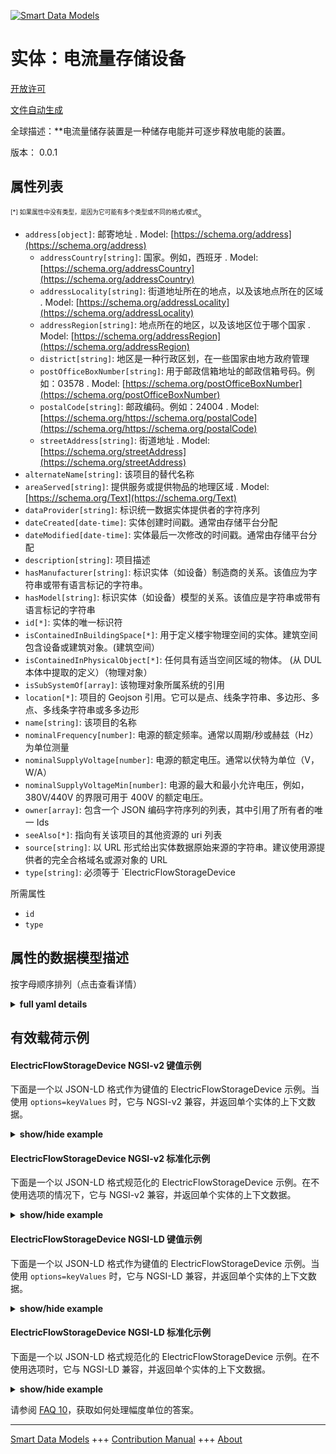 <!-- 10-Header -->    
[![Smart Data Models](https://smartdatamodels.org/wp-content/uploads/2022/01/SmartDataModels_logo.png "Logo")](https://smartdatamodels.org)    
实体：电流量存储设备    
==========<!-- /10-Header -->    
<!-- 15-License -->    
[开放许可](https://github.com/smart-data-models//dataModel.S4BLDG/blob/master/ElectricFlowStorageDevice/LICENSE.md)    
[文件自动生成](https://docs.google.com/presentation/d/e/2PACX-1vTs-Ng5dIAwkg91oTTUdt8ua7woBXhPnwavZ0FxgR8BsAI_Ek3C5q97Nd94HS8KhP-r_quD4H0fgyt3/pub?start=false&loop=false&delayms=3000#slide=id.gb715ace035_0_60)    
<!-- /15-License -->    
<!-- 20-Description -->    
全球描述：**电流量储存装置是一种储存电能并可逐步释放电能的装置。    
版本： 0.0.1    
<!-- /20-Description -->    
<!-- 30-PropertiesList -->    
## 属性列表    
<sup><sub>[*] 如果属性中没有类型，是因为它可能有多个类型或不同的格式/模式</sub></sup>。    
- `address[object]`: 邮寄地址  . Model: [https://schema.org/address](https://schema.org/address)	- `addressCountry[string]`: 国家。例如，西班牙  . Model: [https://schema.org/addressCountry](https://schema.org/addressCountry)    
	- `addressLocality[string]`: 街道地址所在的地点，以及该地点所在的区域  . Model: [https://schema.org/addressLocality](https://schema.org/addressLocality)    
	- `addressRegion[string]`: 地点所在的地区，以及该地区位于哪个国家  . Model: [https://schema.org/addressRegion](https://schema.org/addressRegion)    
	- `district[string]`: 地区是一种行政区划，在一些国家由地方政府管理      
	- `postOfficeBoxNumber[string]`: 用于邮政信箱地址的邮政信箱号码。例如：03578  . Model: [https://schema.org/postOfficeBoxNumber](https://schema.org/postOfficeBoxNumber)    
	- `postalCode[string]`: 邮政编码。例如：24004  . Model: [https://schema.org/https://schema.org/postalCode](https://schema.org/https://schema.org/postalCode)    
	- `streetAddress[string]`: 街道地址  . Model: [https://schema.org/streetAddress](https://schema.org/streetAddress)    
- `alternateName[string]`: 该项目的替代名称  - `areaServed[string]`: 提供服务或提供物品的地理区域  . Model: [https://schema.org/Text](https://schema.org/Text)- `dataProvider[string]`: 标识统一数据实体提供者的字符序列  - `dateCreated[date-time]`: 实体创建时间戳。通常由存储平台分配  - `dateModified[date-time]`: 实体最后一次修改的时间戳。通常由存储平台分配  - `description[string]`: 项目描述  - `hasManufacturer[string]`: 标识实体（如设备）制造商的关系。该值应为字符串或带有语言标记的字符串。  - `hasModel[string]`: 标识实体（如设备）模型的关系。该值应是字符串或带有语言标记的字符串  - `id[*]`: 实体的唯一标识符  - `isContainedInBuildingSpace[*]`: 用于定义楼宇物理空间的实体。建筑空间包含设备或建筑对象。(建筑空间）  - `isContainedInPhysicalObject[*]`: 任何具有适当空间区域的物体。  (从 DUL 本体中提取的定义）（物理对象）  - `isSubSystemOf[array]`: 该物理对象所属系统的引用  - `location[*]`: 项目的 Geojson 引用。它可以是点、线条字符串、多边形、多点、多线条字符串或多多边形  - `name[string]`: 该项目的名称  - `nominalFrequency[number]`: 电源的额定频率。通常以周期/秒或赫兹（Hz）为单位测量  - `nominalSupplyVoltage[number]`: 电源的额定电压。通常以伏特为单位（V，W/A）  - `nominalSupplyVoltageMin[number]`: 电源的最大和最小允许电压，例如，380V/440V 的界限可用于 400V 的额定电压。  - `owner[array]`: 包含一个 JSON 编码字符序列的列表，其中引用了所有者的唯一 Ids  - `seeAlso[*]`: 指向有关该项目的其他资源的 uri 列表  - `source[string]`: 以 URL 形式给出实体数据原始来源的字符串。建议使用源提供者的完全合格域名或源对象的 URL  - `type[string]`: 必须等于 `ElectricFlowStorageDevice  <!-- /30-PropertiesList -->    
<!-- 35-RequiredProperties -->    
所需属性    
- `id`  - `type`  <!-- /35-RequiredProperties -->    
<!-- 40-RequiredProperties -->    
<!-- /40-RequiredProperties -->    
<!-- 50-DataModelHeader -->    
## 属性的数据模型描述    
按字母顺序排列（点击查看详情）    
<!-- /50-DataModelHeader -->    
<!-- 60-ModelYaml -->    
<details><summary><strong>full yaml details</strong></summary>      
```yaml    
ElectricFlowStorageDevice:      
  description: An electric flow storage device is a device in which electrical energy is stored and from which energy may be progressively released.      
  properties:      
    address:      
      description: The mailing address      
      properties:      
        addressCountry:      
          description: 'The country. For example, Spain'      
          type: string      
          x-ngsi:      
            model: https://schema.org/addressCountry      
            type: Property      
        addressLocality:      
          description: 'The locality in which the street address is, and which is in the region'      
          type: string      
          x-ngsi:      
            model: https://schema.org/addressLocality      
            type: Property      
        addressRegion:      
          description: 'The region in which the locality is, and which is in the country'      
          type: string      
          x-ngsi:      
            model: https://schema.org/addressRegion      
            type: Property      
        district:      
          description: 'A district is a type of administrative division that, in some countries, is managed by the local government'      
          type: string      
          x-ngsi:      
            type: Property      
        postOfficeBoxNumber:      
          description: 'The post office box number for PO box addresses. For example, 03578'      
          type: string      
          x-ngsi:      
            model: https://schema.org/postOfficeBoxNumber      
            type: Property      
        postalCode:      
          description: 'The postal code. For example, 24004'      
          type: string      
          x-ngsi:      
            model: https://schema.org/https://schema.org/postalCode      
            type: Property      
        streetAddress:      
          description: The street address      
          type: string      
          x-ngsi:      
            model: https://schema.org/streetAddress      
            type: Property      
        streetNr:      
          description: Number identifying a specific property on a public street      
          type: string      
          x-ngsi:      
            type: Property      
      type: object      
      x-ngsi:      
        model: https://schema.org/address      
        type: Property      
    alternateName:      
      description: An alternative name for this item      
      type: string      
      x-ngsi:      
        type: Property      
    areaServed:      
      description: The geographic area where a service or offered item is provided      
      type: string      
      x-ngsi:      
        model: https://schema.org/Text      
        type: Property      
    dataProvider:      
      description: A sequence of characters identifying the provider of the harmonised data entity      
      type: string      
      x-ngsi:      
        type: Property      
    dateCreated:      
      description: Entity creation timestamp. This will usually be allocated by the storage platform      
      format: date-time      
      type: string      
      x-ngsi:      
        type: Property      
    dateModified:      
      description: Timestamp of the last modification of the entity. This will usually be allocated by the storage platform      
      format: date-time      
      type: string      
      x-ngsi:      
        type: Property      
    description:      
      description: A description of this item      
      type: string      
      x-ngsi:      
        type: Property      
    hasManufacturer:      
      description: 'A relationship identifying the manufacturer of an entity (e.g., device). The value is expected to be a string or a string with language tag'      
      type: string      
      x-ngsi:      
        type: Property      
    hasModel:      
      description: 'A relationship identifying the model of an entity (e.g., device). The value is expected to be a string or a string with language tag'      
      type: string      
      x-ngsi:      
        type: Property      
    id:      
      anyOf:      
        - description: Identifier format of any NGSI entity      
          maxLength: 256      
          minLength: 1      
          pattern: ^[\w\-\.\{\}\$\+\*\[\]`|~^@!,:\\]+$      
          type: string      
          x-ngsi:      
            type: Property      
        - description: Identifier format of any NGSI entity      
          format: uri      
          type: string      
          x-ngsi:      
            type: Property      
      description: Unique identifier of the entity      
      x-ngsi:      
        type: Property      
    isContainedInBuildingSpace:      
      anyOf:      
        - description: Identifier format of any NGSI entity      
          maxLength: 256      
          minLength: 1      
          pattern: ^[\w\-\.\{\}\$\+\*\[\]`|~^@!,:\\]+$      
          type: string      
          x-ngsi:      
            type: Property      
        - description: Identifier format of any NGSI entity      
          format: uri      
          type: string      
          x-ngsi:      
            type: Property      
      description: An entity used to define the physical spaces of the building. A building space contains devices or building objects. (BuildingSpace)      
      x-ngsi:      
        type: Property      
    isContainedInPhysicalObject:      
      anyOf:      
        - description: Identifier format of any NGSI entity      
          maxLength: 256      
          minLength: 1      
          pattern: ^[\w\-\.\{\}\$\+\*\[\]`|~^@!,:\\]+$      
          type: string      
          x-ngsi:      
            type: Property      
        - description: Identifier format of any NGSI entity      
          format: uri      
          type: string      
          x-ngsi:      
            type: Property      
      description: Any Object that has a proper space region.  (Definition extracted from DUL ontology) (PhysicalObject)      
      x-ngsi:      
        type: Property      
    isSubSystemOf:      
      description: A reference to a system(s) that this Physical Object is part of      
      items:      
        anyOf:      
          - description: Identifier format of any NGSI entity      
            maxLength: 256      
            minLength: 1      
            pattern: ^[\w\-\.\{\}\$\+\*\[\]`|~^@!,:\\]+$      
            type: string      
            x-ngsi:      
              type: Property      
          - description: Identifier format of any NGSI entity      
            format: uri      
            type: string      
            x-ngsi:      
              type: Property      
        description: Unique identifier of the entity      
        x-ngsi:      
          type: Property      
      type: array      
      x-ngsi:      
        type: Relationship      
    location:      
      description: 'Geojson reference to the item. It can be Point, LineString, Polygon, MultiPoint, MultiLineString or MultiPolygon'      
      oneOf:      
        - description: Geojson reference to the item. Point      
          properties:      
            bbox:      
              items:      
                type: number      
              minItems: 4      
              type: array      
            coordinates:      
              items:      
                type: number      
              minItems: 2      
              type: array      
            type:      
              enum:      
                - Point      
              type: string      
          required:      
            - type      
            - coordinates      
          title: GeoJSON Point      
          type: object      
          x-ngsi:      
            type: GeoProperty      
        - description: Geojson reference to the item. LineString      
          properties:      
            bbox:      
              items:      
                type: number      
              minItems: 4      
              type: array      
            coordinates:      
              items:      
                items:      
                  type: number      
                minItems: 2      
                type: array      
              minItems: 2      
              type: array      
            type:      
              enum:      
                - LineString      
              type: string      
          required:      
            - type      
            - coordinates      
          title: GeoJSON LineString      
          type: object      
          x-ngsi:      
            type: GeoProperty      
        - description: Geojson reference to the item. Polygon      
          properties:      
            bbox:      
              items:      
                type: number      
              minItems: 4      
              type: array      
            coordinates:      
              items:      
                items:      
                  items:      
                    type: number      
                  minItems: 2      
                  type: array      
                minItems: 4      
                type: array      
              type: array      
            type:      
              enum:      
                - Polygon      
              type: string      
          required:      
            - type      
            - coordinates      
          title: GeoJSON Polygon      
          type: object      
          x-ngsi:      
            type: GeoProperty      
        - description: Geojson reference to the item. MultiPoint      
          properties:      
            bbox:      
              items:      
                type: number      
              minItems: 4      
              type: array      
            coordinates:      
              items:      
                items:      
                  type: number      
                minItems: 2      
                type: array      
              type: array      
            type:      
              enum:      
                - MultiPoint      
              type: string      
          required:      
            - type      
            - coordinates      
          title: GeoJSON MultiPoint      
          type: object      
          x-ngsi:      
            type: GeoProperty      
        - description: Geojson reference to the item. MultiLineString      
          properties:      
            bbox:      
              items:      
                type: number      
              minItems: 4      
              type: array      
            coordinates:      
              items:      
                items:      
                  items:      
                    type: number      
                  minItems: 2      
                  type: array      
                minItems: 2      
                type: array      
              type: array      
            type:      
              enum:      
                - MultiLineString      
              type: string      
          required:      
            - type      
            - coordinates      
          title: GeoJSON MultiLineString      
          type: object      
          x-ngsi:      
            type: GeoProperty      
        - description: Geojson reference to the item. MultiLineString      
          properties:      
            bbox:      
              items:      
                type: number      
              minItems: 4      
              type: array      
            coordinates:      
              items:      
                items:      
                  items:      
                    items:      
                      type: number      
                    minItems: 2      
                    type: array      
                  minItems: 4      
                  type: array      
                type: array      
              type: array      
            type:      
              enum:      
                - MultiPolygon      
              type: string      
          required:      
            - type      
            - coordinates      
          title: GeoJSON MultiPolygon      
          type: object      
          x-ngsi:      
            type: GeoProperty      
      x-ngsi:      
        type: GeoProperty      
    name:      
      description: The name of this item      
      type: string      
      x-ngsi:      
        type: Property      
    nominalFrequency:      
      description: The nominal frequency of the supply. Usually measured in cycles/s or Hertz (Hz)      
      type: number      
      x-ngsi:      
        type: Property      
    nominalSupplyVoltage:      
      description: 'The nominal voltage of the supply. Usually measured in Volts (V, W/A)'      
      type: number      
      x-ngsi:      
        type: Property      
    nominalSupplyVoltageMin:      
      description: The maximum and minimum allowed voltage of the supply e.g. boundaries of 380V/440V may be applied for a nominal voltage of 400V      
      type: number      
      x-ngsi:      
        type: Property      
    owner:      
      description: A List containing a JSON encoded sequence of characters referencing the unique Ids of the owner(s)      
      items:      
        anyOf:      
          - description: Identifier format of any NGSI entity      
            maxLength: 256      
            minLength: 1      
            pattern: ^[\w\-\.\{\}\$\+\*\[\]`|~^@!,:\\]+$      
            type: string      
            x-ngsi:      
              type: Property      
          - description: Identifier format of any NGSI entity      
            format: uri      
            type: string      
            x-ngsi:      
              type: Property      
        description: Unique identifier of the entity      
        x-ngsi:      
          type: Property      
      type: array      
      x-ngsi:      
        type: Property      
    seeAlso:      
      description: list of uri pointing to additional resources about the item      
      oneOf:      
        - items:      
            format: uri      
            type: string      
          minItems: 1      
          type: array      
        - format: uri      
          type: string      
      x-ngsi:      
        type: Property      
    source:      
      description: 'A sequence of characters giving the original source of the entity data as a URL. Recommended to be the fully qualified domain name of the source provider, or the URL to the source object'      
      type: string      
      x-ngsi:      
        type: Property      
    type:      
      description: It must be equal to `ElectricFlowStorageDevice`      
      enum:      
        - ElectricFlowStorageDevice      
      type: string      
      x-ngsi:      
        type: Property      
  required:      
    - id      
    - type      
  type: object      
  x-derived-from: "https://saref.etsi.org/saref4bldg/v1.1.2/#s4bldg:ElectricFlowStorageDevice"      
  x-disclaimer: 'Redistribution and use in source and binary forms, with or without modification, are permitted  provided that the license conditions are met. Copyleft (c) 2022 Contributors to Smart Data Models Program'      
  x-license-url: https://github.com/smart-data-models/dataModel.S4BLDG/blob/master/ElectricFlowStorageDevice/LICENSE.md      
  x-model-schema: https://smart-data-models.github.com/dataModel.SAREF4BLDG/ElectricFlowStorageDevice/schema.json      
  x-model-tags: SAREF ElectricFlowStorageDevice      
  x-version: 0.0.1      
```    
</details>      
<!-- /60-ModelYaml -->    
<!-- 70-MiddleNotes -->    
<!-- /70-MiddleNotes -->    
<!-- 80-Examples -->    
## 有效载荷示例    
#### ElectricFlowStorageDevice NGSI-v2 键值示例    
下面是一个以 JSON-LD 格式作为键值的 ElectricFlowStorageDevice 示例。当使用 `options=keyValues` 时，它与 NGSI-v2 兼容，并返回单个实体的上下文数据。    
<details><summary><strong>show/hide example</strong></summary>      
```json  
{  
  "id": "urn:ngsi-ld:ElectricFlowStorageDevice:60491652-ea6b-4e3c-8c4d-b0ae10defbda",  
  "type": "ElectricFlowStorageDevice",  
  "nominalFrequency": 0.6643858958243121,  
  "nominalSupplyVoltage": 0.9863230627218449,  
  "nominalSupplyVoltageMin": 0.5073272634060758,  
  "isContainedInBuildingSpace": "urn:ngsi-ld:BuildingSpace:783aa5ff-fb6a-4fd8-863d-82a133f5d062",  
  "isContainedInPhysicalObject": "urn:ngsi-ld:PhysicalObject:2602e1ee-c225-4703-9046-53bad81695f9",  
  "isSubSystemOf": [  
    "urn:ngsi-ld:System:7aa13a80-05f1-4b1e-b973-4a4c88b729e8",  
    "urn:ngsi-ld:System:c34c6ce4-1336-4a37-a951-7710dd32550f",  
    "urn:ngsi-ld:System:dfeb61ff-fb62-4890-b453-918fe7a49b98"  
  ],  
  "hasManufacturer": "ElectricFlowStorageDevice Company Inc.",  
  "hasModel": "ElectricFlowStorageDevice 0.1.2",  
  "dateCreated": "2023-01-25T18:29:30Z",  
  "dateModified": "2023-01-25T14:18:54Z",  
  "source": "Import",  
  "name": "ElectricFlowStorageDevice",  
  "alternateName": "ElectricFlowStorageDevice type 2",  
  "description": "ElectricFlowStorageDevice of limited ElectricFlowStorageDevice types",  
  "dataProvider": "IFC file"  
}  
```  
</details>    
#### ElectricFlowStorageDevice NGSI-v2 标准化示例    
下面是一个以 JSON-LD 格式规范化的 ElectricFlowStorageDevice 示例。在不使用选项的情况下，它与 NGSI-v2 兼容，并返回单个实体的上下文数据。    
<details><summary><strong>show/hide example</strong></summary>      
```json  
{  
  "id": "urn:ngsi-ld:ElectricFlowStorageDevice:4596f0a6-514a-4513-a666-3b9ade359305",  
  "type": "ElectricFlowStorageDevice",  
  "nominalFrequency": {  
    "type": "Number",  
    "value": 0.42581504045433194  
  },  
  "nominalSupplyVoltage": {  
    "type": "Number",  
    "value": 0.025200397292739596  
  },  
  "nominalSupplyVoltageMin": {  
    "type": "Number",  
    "value": 0.05204546916613961  
  },  
  "isContainedInBuildingSpace": {  
    "type": "Text",  
    "value": "urn:ngsi-ld:BuildingSpace:235bfb6d-5039-45ea-95f9-094db1283634"  
  },  
  "isContainedInPhysicalObject": {  
    "type": "Text",  
    "value": "urn:ngsi-ld:PhysicalObject:9b54ca95-3f90-4be8-b32a-b585f8a9f867"  
  },  
  "isSubSystemOf": {  
    "type": "StructuredValue",  
    "value": [  
      "urn:ngsi-ld:System:0292e70d-da07-4d14-b8d8-c81c27c44683",  
      "urn:ngsi-ld:System:6dce885f-2c53-414b-b0b2-9f2b88f0376d",  
      "urn:ngsi-ld:System:a52f7099-5638-4b97-98c6-d24acc53edc6"  
    ]  
  },  
  "hasManufacturer": {  
    "type": "Text",  
    "value": "ElectricFlowStorageDevice Company Inc."  
  },  
  "hasModel": {  
    "type": "Text",  
    "value": "ElectricFlowStorageDevice 0.1.2"  
  },  
  "dateCreated": {  
    "type": "DateTime",  
    "value": "2023-01-26T09:43:01.2422472+01:00"  
  },  
  "dateModified": {  
    "type": "DateTime",  
    "value": "2023-01-25T15:38:19.0396796+01:00"  
  },  
  "source": {  
    "type": "Text",  
    "value": "Import"  
  },  
  "name": {  
    "type": "Text",  
    "value": "ElectricFlowStorageDevice"  
  },  
  "alternateName": {  
    "type": "Text",  
    "value": "ElectricFlowStorageDevice type 2"  
  },  
  "description": {  
    "type": "Text",  
    "value": "ElectricFlowStorageDevice of limited ElectricFlowStorageDevice types"  
  },  
  "dataProvider": {  
    "type": "Text",  
    "value": "IFC file"  
  }  
}  
```  
</details>    
#### ElectricFlowStorageDevice NGSI-LD 键值示例    
下面是一个以 JSON-LD 格式作为键值的 ElectricFlowStorageDevice 示例。当使用 `options=keyValues` 时，它与 NGSI-LD 兼容，并返回单个实体的上下文数据。    
<details><summary><strong>show/hide example</strong></summary>      
```json  
{  
  "id": "urn:ngsi-ld:ElectricFlowStorageDevice:60491652-ea6b-4e3c-8c4d-b0ae10defbda",  
  "type": "ElectricFlowStorageDevice",  
  "nominalFrequency": 0.6643858958243121,  
  "nominalSupplyVoltage": 0.9863230627218449,  
  "nominalSupplyVoltageMin": 0.5073272634060758,  
  "isContainedInBuildingSpace": "urn:ngsi-ld:BuildingSpace:783aa5ff-fb6a-4fd8-863d-82a133f5d062",  
  "isContainedInPhysicalObject": "urn:ngsi-ld:PhysicalObject:2602e1ee-c225-4703-9046-53bad81695f9",  
  "isSubSystemOf": [  
    "urn:ngsi-ld:System:7aa13a80-05f1-4b1e-b973-4a4c88b729e8",  
    "urn:ngsi-ld:System:c34c6ce4-1336-4a37-a951-7710dd32550f",  
    "urn:ngsi-ld:System:dfeb61ff-fb62-4890-b453-918fe7a49b98"  
  ],  
  "hasManufacturer": "ElectricFlowStorageDevice Company Inc.",  
  "hasModel": "ElectricFlowStorageDevice 0.1.2",  
  "dateCreated": "2023-01-25T18:29:30Z",  
  "dateModified": "2023-01-25T14:18:54Z",  
  "source": "Import",  
  "name": "ElectricFlowStorageDevice",  
  "alternateName": "ElectricFlowStorageDevice type 2",  
  "description": "ElectricFlowStorageDevice of limited ElectricFlowStorageDevice types",  
  "dataProvider": "IFC file",  
  "@context": [  
    "https://raw.githubusercontent.com/smart-data-models/dataModel.S4BLDG/master/context.jsonld",  
    "https://uri.etsi.org/ngsi-ld/v1/ngsi-ld-core-context.jsonld"  
  ]  
}  
```  
</details>    
#### ElectricFlowStorageDevice NGSI-LD 标准化示例    
下面是一个以 JSON-LD 格式规范化的 ElectricFlowStorageDevice 示例。在不使用选项时，它与 NGSI-LD 兼容，并返回单个实体的上下文数据。    
<details><summary><strong>show/hide example</strong></summary>      
```json  
{  
  "id": "urn:ngsi-ld:ElectricFlowStorageDevice:88efe032-f0b1-4d6b-9ff0-d3955cdcd6e7",  
  "type": "ElectricFlowStorageDevice",  
  "nominalFrequency": {  
    "type": "Property",  
    "unitCode": "Hz",  
    "observedAt": "2023-01-25T19:08:38Z",  
    "value": 0.6604645004424095  
  },  
  "nominalSupplyVoltage": {  
    "type": "Property",  
    "unitCode": "W/A",  
    "observedAt": "2023-01-26T06:40:20Z",  
    "value": 0.7889839353290103  
  },  
  "nominalSupplyVoltageMin": {  
    "type": "Property",  
    "unitCode": "NA",  
    "observedAt": "2023-01-26T13:04:38Z",  
    "value": 0.5759276076424262  
  },  
  "isContainedInBuildingSpace": {  
    "type": "Relationship",  
    "object": "urn:ngsi-ld:BuildingSpace:8d1a4801-d77d-48ce-8fdb-6b0e6bf737f2"  
  },  
  "isContainedInPhysicalObject": {  
    "type": "Relationship",  
    "object": "urn:ngsi-ld:PhysicalObject:42136020-035a-4946-8a49-99cbfde581e2"  
  },  
  "isSubSystemOf": [  
    {  
      "type": "Relationship",  
      "object": "urn:ngsi-ld:System:d553b00a-f3fe-4293-922d-8b665ed69e0d"  
    },  
    {  
      "type": "Relationship",  
      "object": "urn:ngsi-ld:System:7d32b669-8e92-4b94-9807-effabcb49391"  
    },  
    {  
      "type": "Relationship",  
      "object": "urn:ngsi-ld:System:242276cc-61da-4555-8b5f-769fd606ae0f"  
    }  
  ],  
  "hasManufacturer": {  
    "type": "Property",  
    "value": "ElectricFlowStorageDevice Company Inc."  
  },  
  "hasModel": {  
    "type": "Property",  
    "value": "ElectricFlowStorageDevice 0.1.2"  
  },  
  "dateCreated": {  
    "type": "Property",  
    "value": "2023-01-26T04:39:29Z"  
  },  
  "dateModified": {  
    "type": "Property",  
    "value": "2023-01-25T22:59:03Z"  
  },  
  "source": {  
    "type": "Property",  
    "value": "Import"  
  },  
  "name": {  
    "type": "Property",  
    "value": "ElectricFlowStorageDevice"  
  },  
  "alternateName": {  
    "type": "Property",  
    "value": "ElectricFlowStorageDevice type 2"  
  },  
  "description": {  
    "type": "Property",  
    "value": "ElectricFlowStorageDevice of limited ElectricFlowStorageDevice types"  
  },  
  "dataProvider": {  
    "type": "Property",  
    "value": "IFC file"  
  },  
  "@context": [  
    "https://raw.githubusercontent.com/smart-data-models/dataModel.S4BLDG/master/context.jsonld",  
    "https://uri.etsi.org/ngsi-ld/v1/ngsi-ld-core-context.jsonld"  
  ]  
}  
```  
</details><!-- /80-Examples -->    
<!-- 90-FooterNotes -->    
<!-- /90-FooterNotes -->    
<!-- 95-Units -->    
请参阅 [FAQ 10](https://smartdatamodels.org/index.php/faqs/)，获取如何处理幅度单位的答案。    
<!-- /95-Units -->    
<!-- 97-LastFooter -->    
---    
[Smart Data Models](https://smartdatamodels.org) +++ [Contribution Manual](https://bit.ly/contribution_manual) +++ [About](https://bit.ly/Introduction_SDM)<!-- /97-LastFooter -->    
